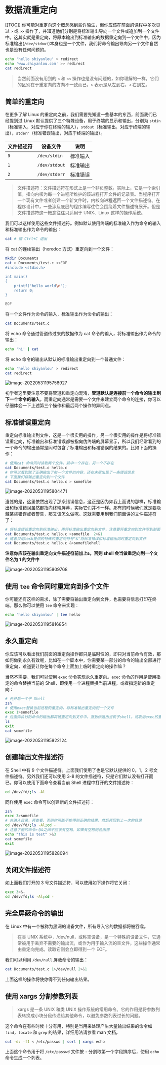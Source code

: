 # 数据流重定向
[[TOC]]
你可能对重定向这个概念感到些许陌生，但你应该在前面的课程中多次见过 `>` 或 `>>` 操作了，并知道他们分别是将标准输出导向一个文件或追加到一个文件中。这其实就是重定向，将原本输出到标准输出的数据重定向到一个文件中，因为标准输出(`/dev/stdout`)本身也是一个文件，我们将命令输出导向另一个文件自然也是没有任何问题的。

```bash
echo 'hello shiyanlou' > redirect
echo 'www.shiyanlou.com' >> redirect
cat redirect
```

> 当然前面没有用到的 `<` 和 `<<` 操作也是没有问题的，如你理解的一样，它们的区别在于重定向的方向不一致而已，`>` 表示是从左到右，`<` 右到左。

##  简单的重定向

在更多了解 Linux 的重定向之前，我们需要先知道一些基本的东西，前面我们已经提到过 Linux 默认提供了三个特殊设备，用于终端的显示和输出，分别为 `stdin`（标准输入，对应于你在终端的输入），`stdout`（标准输出，对应于终端的输出），`stderr`（标准错误输出，对应于终端的输出）。

| 文件描述符 | 设备文件      | 说明     |
| ---------- | ------------- | -------- |
| `0`        | `/dev/stdin`  | 标准输入 |
| `1`        | `/dev/stdout` | 标准输出 |
| `2`        | `/dev/stderr` | 标准错误 |

> 文件描述符：文件描述符在形式上是一个非负整数。实际上，它是一个索引值，指向内核为每一个进程所维护的该进程打开文件的记录表。当程序打开一个现有文件或者创建一个新文件时，内核向进程返回一个文件描述符。在程序设计中，一些涉及底层的程序编写往往会围绕着文件描述符展开。但是文件描述符这一概念往往只适用于 UNIX、Linux 这样的操作系统。

我们可以这样使用这些文件描述符。例如默认使用终端的标准输入作为命令的输入和标准输出作为命令的输出：

```bash
cat # 按 Ctrl+C 退出
```

将 cat 的连续输出（heredoc 方式）重定向到一个文件：

```bash
mkdir Documents
cat > Documents/test.c <<EOF
#include <stdio.h>

int main()
{
    printf("hello world\n");
    return 0;
}

EOF
```

将一个文件作为命令的输入，标准输出作为命令的输出：

```bash
cat Documents/test.c
```

将 echo 命令通过管道传过来的数据作为 cat 命令的输入，将标准输出作为命令的输出：

```bash
echo 'hi' | cat
```

将 echo 命令的输出从默认的标准输出重定向到一个普通文件：

```bash
echo 'hello shiyanlou' > redirect
cat redirect
```

![image-20220531195758927](./image-20220531195758927.png)

初学者这里要注意不要将管道和重定向混淆，**管道默认是连接前一个命令的输出到下一个命令的输入**，而重定向通常是需要一个文件来建立两个命令的连接，你可以仔细体会一下上述第三个操作和最后两个操作的异同点。

##  标准错误重定向

重定向标准输出到文件，这是一个很实用的操作，另一个很实用的操作是将标准错误重定向，标准输出和标准错误都被指向伪终端的屏幕显示，所以我们经常看到的一个命令的输出通常是同时包含了标准输出和标准错误的结果的。比如下面的操作：

```bash
# 使用cat 命令同时读取两个文件，其中一个存在，另一个不存在
cat Documents/test.c hello.c
# 你可以看到除了正确输出了前一个文件的内容，还在末尾出现了一条错误信息
# 下面我们将输出重定向到一个文件
cat Documents/test.c hello.c > somefile
```

![image-20220531195804471](./image-20220531195804471.png)

遗憾的是，这里依然出现了那条错误信息，这正是因为如我上面说的那样，标准输出和标准错误虽然都指向终端屏幕，实际它们并不一样。那有的时候我们就是要隐藏某些错误或者警告，那又该怎么做呢。这就需要用到我们前面讲的文件描述符了：

```bash
# 将标准错误重定向到标准输出，再将标准输出重定向到文件，注意要将重定向到文件写到前面
cat Documents/test.c hello.c >somefile  2>&1
# 或者只用bash提供的特殊的重定向符号"&"将标准错误和标准输出同时重定向到文件
cat Documents/test.c hello.c &>somefilehell
```

**注意你应该在输出重定向文件描述符前加上`&`，否则 shell 会当做重定向到一个文件名为 1 的文件中**

![image-20220531195809768](./image-20220531195809768.png)

##  使用 `tee` 命令同时重定向到多个文件

你可能还有这样的需求，除了需要将输出重定向到文件，也需要将信息打印在终端。那么你可以使用 `tee` 命令来实现：

```bash
echo 'hello shiyanlou' | tee hello
```

![image-20220531195816854](./image-20220531195816854.png)

## 永久重定向

你应该可以看出我们前面的重定向操作都只是临时性的，即只对当前命令有效，那如何做到永久有效呢，比如在一个脚本中，你需要某一部分的命令的输出全部进行重定向，难道要让你在每个命令上面加上临时重定向的操作嘛？

当然不需要，我们可以使用 `exec` 命令实现永久重定向。`exec` 命令的作用是使用指定的命令替换当前的 Shell，即使用一个进程替换当前进程，或者指定新的重定向：

```bash
# 先开启一个子 Shell
zsh
# 使用exec替换当前进程的重定向，将标准输出重定向到一个文件
exec 1>somefile
# 后面你执行的命令的输出都将被重定向到文件中，直到你退出当前子shell，或取消exec的重定向（后面将告诉你怎么做）
ls
exit
cat somefile
```

![image-20220531195822124](./image-20220531195822124.png)

##  创建输出文件描述符

在 Shell 中有 9 个文件描述符。上面我们使用了也是它默认提供的 0，1，2 号文件描述符。另外我们还可以使用 3-8 的文件描述符，只是它们默认没有打开而已。你可以使用下面命令查看当前 Shell 进程中打开的文件描述符：

```bash
cd /dev/fd/;ls -Al
```

同样使用 `exec` 命令可以创建新的文件描述符：

```bash
zsh
exec 3>somefile
# 先进入目录，再查看，否则你可能不能得到正确的结果，然后再回到上一次的目录
cd /dev/fd/;ls -Al;cd -
# 注意下面的命令>与&之间不应该有空格，如果有空格则会出错
echo "this is test" >&3
cat somefile
exit
```

![image-20220531195828094](./image-20220531195828094.png)

##  关闭文件描述符

如上面我们打开的 3 号文件描述符，可以使用如下操作将它关闭：

```bash
exec 3>&-
cd /dev/fd;ls -Al;cd -
```

## 完全屏蔽命令的输出

在 Linux 中有一个被称为黑洞的设备文件，所有导入它的数据都将被吞噬。

> 在类 UNIX 系统中，/dev/null，或称空设备，是一个特殊的设备文件，它通常被用于丢弃不需要的输出流，或作为用于输入流的空文件，这些操作通常由重定向完成。读取它则会立即得到一个 EOF。

我们可以利用 `/dev/null` 屏蔽命令的输出：

```bash
cat Documents/test.c 1>/dev/null 2>&1
```

上面这样的操作将使你得不到任何输出结果。

##  使用 xargs 分割参数列表

> xargs 是一条 UNIX 和类 UNIX 操作系统的常用命令。它的作用是将参数列表转换成小块分段传递给其他命令，以避免参数列表过长的问题。

这个命令在有些时候十分有用，特别是当用来处理产生大量输出结果的命令如 `find`，`locate` 和 `grep` 的结果，详细用法请参看 man 文档。

```bash
cut -d: -f1 < /etc/passwd | sort | xargs echo
```

上面这个命令用于将 `/etc/passwd` 文件按 `:` 分割取第一个字段排序后，使用 `echo` 命令生成一个列表。